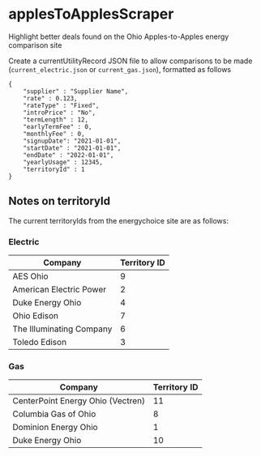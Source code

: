 # applesToApplesScraper
Highlight better deals found on the Ohio Apples-to-Apples energy comparison site

Create a currentUtilityRecord JSON file to allow comparisons to be made (`current_electric.json` or `current_gas.json`), formatted as follows

```
{
    "supplier" : "Supplier Name",
    "rate" : 0.123, 
    "rateType" : "Fixed", 
    "introPrice" : "No", 
    "termLength" : 12, 
    "earlyTermFee" : 0, 
    "monthlyFee" : 0,
    "signupDate": "2021-01-01",
    "startDate" : "2021-01-01",
    "endDate" : "2022-01-01",
    "yearlyUsage" : 12345,
    "territoryId" : 1
}
```

## Notes on territoryId
The current territoryIds from the energychoice site are as follows:

### Electric
Company | Territory ID
--- | ---
AES Ohio | 9
American Electric Power | 2
Duke Energy Ohio | 4
Ohio Edison | 7
The Illuminating Company | 6
Toledo Edison | 3

### Gas
Company | Territory ID
--- | ---
CenterPoint Energy Ohio (Vectren) | 11
Columbia Gas of Ohio | 8
Dominion Energy Ohio | 1
Duke Energy Ohio | 10